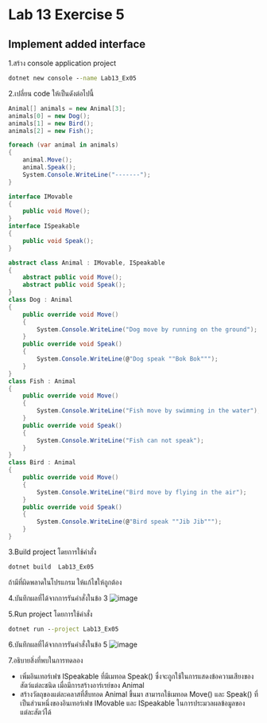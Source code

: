 # Lab 13 Exercise 5

## Implement added interface

1.สร้าง console application project

```cmd
dotnet new console --name Lab13_Ex05
```

2.เปลี่ยน code ให้เป็นดังต่อไปนี้

```cs
Animal[] animals = new Animal[3];
animals[0] = new Dog();
animals[1] = new Bird();
animals[2] = new Fish();

foreach (var animal in animals)
{
    animal.Move();
    animal.Speak();
    System.Console.WriteLine("-------");
}

interface IMovable
{
    public void Move();
}
interface ISpeakable
{
    public void Speak();
}

abstract class Animal : IMovable, ISpeakable
{
    abstract public void Move();
    abstract public void Speak();
}
class Dog : Animal
{
    public override void Move()
    {
        System.Console.WriteLine("Dog move by running on the ground");
    }
    public override void Speak()
    {
        System.Console.WriteLine(@"Dog speak ""Bok Bok""");
    }
}
class Fish : Animal
{
    public override void Move()
    {
        System.Console.WriteLine("Fish move by swimming in the water");
    }
    public override void Speak()
    {
        System.Console.WriteLine("Fish can not speak");
    }
}
class Bird : Animal
{
    public override void Move()
    {
        System.Console.WriteLine("Bird move by flying in the air");
    }
    public override void Speak()
    {
        System.Console.WriteLine(@"Bird speak ""Jib Jib""");
    }
}

```

3.Build project โดยการใช้คำสั่ง

```cmd
dotnet build  Lab13_Ex05
```

ถ้ามีที่ผิดพลาดในโปรแกรม ให้แก้ไขให้ถูกต้อง

4.บันทึกผลที่ได้จากการรันคำสั่งในข้อ 3
![image](https://github.com/65030121natthamon/03376836-OOP-2566-Lab-13/assets/144195611/267e67e2-0d37-4eb8-ac59-668646c0c417)

5.Run project โดยการใช้คำสั่ง

```cmd
dotnet run --project Lab13_Ex05
```

6.บันทึกผลที่ได้จากการรันคำสั่งในข้อ 5
 ![image](https://github.com/65030121natthamon/03376836-OOP-2566-Lab-13/assets/144195611/0dd034ab-5fa8-44f3-84ed-9fc6c9026b7a)

7.อธิบายสิ่งที่พบในการทดลอง
- เพิ่มอินเทอร์เฟซ ISpeakable ที่มีเมทอด Speak() ซึ่งจะถูกใช้ในการแสดงข้อความเสียงของสัตว์แต่ละชนิด เมื่อมีการสร้างอาร์เรย์ของ Animal 
- สร้างวัตถุของแต่ละคลาสที่สืบทอด Animal ขึ้นมา สามารถใช้เมทอด Move() และ Speak() ที่เป็นส่วนหนึ่งของอินเทอร์เฟซ IMovable และ ISpeakable ในการประมวลผลข้อมูลของแต่ละสัตว์ได้
